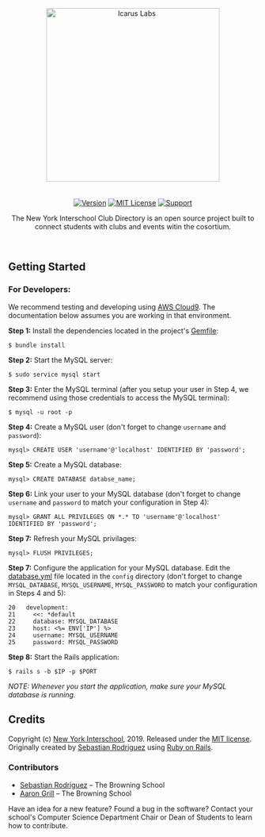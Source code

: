 <div align="center"><a href="http://www.interschool.org/"><img src="http://seb646.com/images/interschool.png" alt="Icarus Labs" width="350" style="margin-bottom:20px"/></a> 

[![Version](https://img.shields.io/badge/Download-v0.1.0-brightgreen.svg "Version")](https://github.com/seb646/interschool-club-directory/releases/tag/v0.1.0) [![MIT License](https://img.shields.io/badge/License-MIT-blue.svg "MIT License")](https://github.com/seb646/interschool-club-directory/blob/master/LICENSE) [![Support](https://img.shields.io/badge/Support-red.svg "Support")](#)

The New York Interschool Club Directory is an open source project built to connect students with clubs and events witin the cosortium.</div><br>

## Getting Started

### For Developers: 
We recommend testing and developing using [AWS Cloud9](https://aws.amazon.com/cloud9). The documentation below assumes you are working in that environment. 

__Step 1:__ Install the dependencies located in the project's [Gemfile](https://github.com/seb646/interschool-club-directory/blob/master/Gemfile):
```
$ bundle install
```
__Step 2:__ Start the MySQL server:
```
$ sudo service mysql start
```
__Step 3:__ Enter the MySQL terminal (after you setup your user in Step 4, we recommend using those credentials to access the MySQL terminal):
```
$ mysql -u root -p
```
__Step 4:__ Create a MySQL user (don't forget to change `username` and `password`):
```
mysql> CREATE USER 'username'@'localhost' IDENTIFIED BY 'password';
```
__Step 5:__ Create a MySQL database:
```
mysql> CREATE DATABASE databse_name;
```
__Step 6:__ Link your user to your MySQL database (don't forget to change `username` and `password` to match your configuration in Step 4):
```
mysql> GRANT ALL PRIVILEGES ON *.* TO 'username'@'localhost' IDENTIFIED BY 'password';
```
__Step 7:__ Refresh your MySQL privilages:
```
mysql> FLUSH PRIVILEGES;
```
__Step 7:__ Configure the application for your MySQL database. Edit the [database.yml](https://github.com/seb646/interschool-club-directory/blob/master/config/database.yml) file located in the `config` directory (don't forget to change `MYSQL_DATABASE`, `MYSQL_USERNAME`, `MYSQL_PASSWORD` to match your configuration in Steps 4 and 5):
```
20   development:
21     <<: *default
22     database: MYSQL_DATABASE
23     host: <%= ENV['IP'] %>
24     username: MYSQL_USERNAME
25     password: MYSQL_PASSWORD
```
__Step 8:__ Start the Rails application:
```
$ rails s -b $IP -p $PORT
```
_NOTE: Whenever you start the application, make sure your MySQL database is running._
<br>

## Credits
Copyright (c) [New York Interschool](http://www.interschool.org/), 2019. Released under the [MIT license](https://github.com/icaruslabs/icarus-desktop/blob/master/LICENSE). Originally created by [Sebastian Rodriguez](https://seb646.com) using [Ruby on Rails](https://rubyonrails.org/).

### Contributors
* [Sebastian Rodriguez](https://github.com/seb646) – The Browning School
* [Aaron Grill](https://github.com/aarongrill) – The Browning School 

Have an idea for a new feature? Found a bug in the software? Contact your school's Computer Science Department Chair or Dean of Students to learn how to contribute. 
